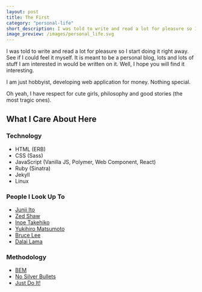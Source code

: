 ```yaml
---
layout: post
title: The First
category: "personal-life"
short_description: I was told to write and read a lot for pleasure so I start doing it right away. See if I could feel it myself.
image_preview: /images/personal_life.svg
---
```


I was told to write and read a lot for pleasure so I start doing it right away.
See if I could feel it myself. It is meant to be a personal blog, lots and lots of stuff
I am interested in would be written on it. Well, I hope you will find it interesting.

I am just hobbyist, developing web application for money. Nothing special.

Oh yeah, I have respect for cute girls, philosophy and good stories (the most tragic ones).

What I Care About Here
----------------------

### Technology

* HTML (ERB)
* CSS (Sass)
* JavaScript (Vanilla JS, Polymer, Web Component, React)
* Ruby (Sinatra)
* Jekyll
* Linux

### People I Look Up To

* [Junji Ito](https://en.wikipedia.org/wiki/Junji_Ito)
* [Zed Shaw](https://zedshaw.com)
* [Inoe Takehiko](http://itplanning.co.jp/home-en/inoue)
* [Yukihiro Matsumoto](https://en.wikipedia.org/wiki/Yukihiro_Matsumoto)
* [Bruce Lee](https://en.wikipedia.org/wiki/Bruce_Lee)
* [Dalai Lama](https://en.wikipedia.org/wiki/14th_Dalai_Lama)

### Methodology

* [BEM](https://en.bem.info/methodology)
* [No Silver Bullets](https://en.wikipedia.org/wiki/No_Silver_Bullet)
* [Just Do It!](http://programming-motherfucker.com/)
